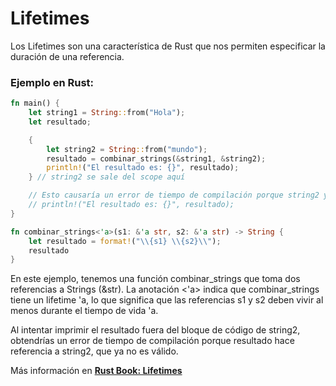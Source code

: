 # Lifetimes
Los Lifetimes son una característica de Rust que nos permiten especificar la duración de una 
referencia.

### Ejemplo en Rust:
```rust
fn main() {
    let string1 = String::from("Hola");
    let resultado;

    {
        let string2 = String::from("mundo");
        resultado = combinar_strings(&string1, &string2);
        println!("El resultado es: {}", resultado);
    } // string2 se sale del scope aquí

    // Esto causaría un error de tiempo de compilación porque string2 ya no es válido
    // println!("El resultado es: {}", resultado);
}

fn combinar_strings<'a>(s1: &'a str, s2: &'a str) -> String {
    let resultado = format!("\\{s1} \\{s2}\\");
    resultado
}
```
En este ejemplo, tenemos una función combinar_strings que toma dos referencias a Strings (&str).
La anotación <'a> indica que combinar_strings tiene un lifetime 'a, lo que significa que las
referencias s1 y s2 deben vivir al menos durante el tiempo de vida 'a.

Al intentar imprimir el resultado fuera del bloque de código de string2, obtendrías un error de
tiempo de compilación porque resultado hace referencia a string2, que ya no es válido.

Más información en [**Rust Book: Lifetimes**](https://book.rustlang-es.org/rust-book-es/ch10-03-lifetime-syntax.html)